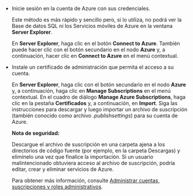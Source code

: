 -   Inicie sesión en la cuenta de Azure con sus credenciales.

    Este método es más rápido y sencillo pero, si lo utiliza, no podrá ver la Base de datos SQL ni los Servicios móviles de Azure en la ventana **Server Explorer**.

    En **Server Explorer**, haga clic en el botón **Connect to Azure**. También puede hacer clic con el botón secundario en el nodo **Azure** y, a continuación, hacer clic en **Connect to Azure** en el menú contextual.

-   Instale un certificado de administración que permita el acceso a su cuenta.

    En **Server Explorer**, haga clic con el botón secundario en el nodo **Azure** y, a continuación, haga clic en **Manage Subscriptions** en el menú contextual. En el cuadro de diálogo **Manage Azure Subscriptions**, haga clic en la pestaña **Certificados** y, a continuación, en **Import**. Siga las instrucciones para descargar y luego importar un archivo de suscripción (también conocido como archivo *.publishsettings*) para su cuenta de Azure.

    <div class="dev-callout"><strong>Nota de seguridad:</strong><br /> <p>Descargue el archivo de suscripci&oacute;n en una carpeta ajena a los directorios de c&oacute;digo fuente (por ejemplo, en la carpeta Descargas) y elim&iacute;nelo una vez que finalice la importaci&oacute;n. Si un usuario malintencionado obtuviera acceso al archivo de suscripci&oacute;n, podr&iacute;a editar, crear y eliminar servicios de Azure.</p></div>


    Para obtener más información, consulte [Administrar cuentas, suscripciones y roles administrativos][].

  [Administrar cuentas, suscripciones y roles administrativos]: http://go.microsoft.com/fwlink/?LinkId=324796
